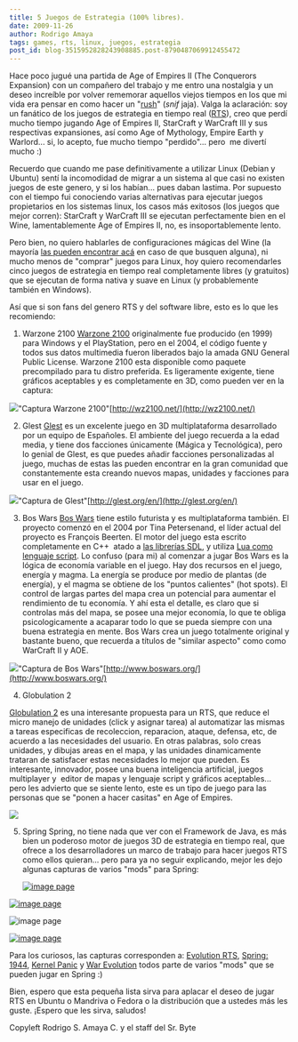 ```yaml
---
title: 5 Juegos de Estrategia (100% libres).
date: 2009-11-26
author: Rodrigo Amaya
tags: games, rts, linux, juegos, estrategia
post_id: blog-3515952828243908885.post-8790487069912455472
---
```


Hace poco jugué una partida de Age of Empires II (The Conquerors Expansion)
      con un compañero del trabajo y me entro una nostalgia y un deseo increíble por volver
      rememorar aquellos viejos tiempos en los que mi vida era pensar en como hacer un "[rush](http://usuarios.lycos.es/aprendizaoe/pon.php?web=proyecto2.html)"
      (*snif* jaja).
Valga la aclaración: soy un fanático de los juegos de estrategia en
      tiempo real ([RTS](http://es.wikipedia.org/wiki/Juego_de_estrategia_en_tiempo_real)), creo
      que perdí mucho tiempo jugando Age of Empires II, StarCraft y WarCraft III y sus respectivas
      expansiones, así como Age of Mythology, Empire Earth y Warlord... si, lo acepto, fue mucho
      tiempo "perdido"... pero  me divertí mucho :)

Recuerdo que
      cuando me pase definitivamente a utilizar Linux (Debian y Ubuntu) sentí la incomodidad de
      migrar a un sistema al que casi no existen juegos de este genero, y si los habían... pues
      daban lastima. Por supuesto con el tiempo fui conociendo varias alternativas para ejecutar
      juegos propietarios en los sistemas linux, los casos más exitosos (los juegos que mejor
      corren): StarCraft y WarCraft III se ejecutan perfectamente bien en el Wine, lamentablemente
      Age of Empires II, no, es insoportablemente lento.

Pero bien, no quiero
      hablarles de configuraciones mágicas del Wine (la mayoría [las pueden encontrar acá](http://appdb.winehq.org/) en caso de que busquen
      alguna), ni mucho menos de "comprar" juegos para Linux, hoy quiero recomendarles cinco juegos
      de estrategia en tiempo real completamente libres (y gratuitos) que se ejecutan de forma
      nativa y suave en Linux (y probablemente también en Windows).

Así que
      si son fans del genero RTS y del software libre, esto es lo que les recomiendo:

1) Warzone 2100
[Warzone 2100](http://www.junauza.com/2008/06/linux-got-game-warzone-2100.html) originalmente fue producido (en 1999) para Windows y el PlayStation, pero en el
      2004, el código fuente y todos sus datos multimedia fueron liberados bajo la amada GNU General
      Public License. Warzone 2100 esta disponible como paquete precompilado para tu distro
      preferida. Es ligeramente exigente, tiene gráficos aceptables y es completamente en 3D, como
      pueden ver en la captura:

[![](http://4.bp.blogspot.com/_UqUwVPikChs/SMerpDyqwmI/AAAAAAAAFFM/IdZO59fTfjo/s400/warzone.jpg)](http://4.bp.blogspot.com/_UqUwVPikChs/SMerpDyqwmI/AAAAAAAAFFM/IdZO59fTfjo/s1600-h/warzone.jpg)"Captura Warzone 2100"[http://wz2100.net/](http://wz2100.net/)

2)
      Glest
[Glest](http://glest.org/) es un
      excelente juego en 3D multiplataforma desarrollado por un equipo de Españoles. El ambiente del
      juego recuerda a la edad media, y tiene dos facciones únicamente (Mágica y Tecnológica), pero
      lo genial de Glest, es que puedes añadir facciones personalizadas al juego, muchas de estas
      las pueden encontrar en la gran comunidad que constantemente esta creando nuevos mapas,
      unidades y facciones para usar en el juego.

[![](http://4.bp.blogspot.com/_UqUwVPikChs/SMerpTkB5rI/AAAAAAAAFFU/wTVddqZ1kxw/s400/glest.jpg)](http://4.bp.blogspot.com/_UqUwVPikChs/SMerpTkB5rI/AAAAAAAAFFU/wTVddqZ1kxw/s1600-h/glest.jpg)"Captura de
      Glest"[http://glest.org/en/](http://glest.org/en/)

3) Bos
      Wars
[Bos Wars](http://www.boswars.org/) tiene
      estilo futurista y es multiplataforma también. El proyecto comenzó en el 2004 por Tina
      Petersenand, el líder actual del proyecto es François Beerten. El motor del juego esta escrito
      completamente en C++  atado a [las librerías SDL](http://www.libsdl.org/), y utiliza [Lua como lenguaje script](http://www.lua.org/).
Lo confuso (para mi) al comenzar a jugar Bos Wars es la lógica de
      economía variable en el juego. Hay dos recursos en el juego, energía y magma. La energía se
      produce por medio de plantas (de energía), y el magma se obtiene de los "puntos calientes"
      (hot spots). El control de largas partes del mapa crea un potencial para aumentar el
      rendimiento de tu economía. Y ahí esta el detalle, es claro que si controlas más del mapa, se
      posee una mejor economía, lo que te obliga psicologicamente a acaparar todo lo que se pueda
      siempre con una buena estrategia en mente. Bos Wars crea un juego totalmente original y
      bastante bueno, que recuerda a títulos de "similar aspecto" como como WarCraft II y AOE.

[![](http://4.bp.blogspot.com/_UqUwVPikChs/SMerpeoFypI/AAAAAAAAFFc/SPB6e9M7uR8/s400/boswars-2.4-0.jpg)](http://4.bp.blogspot.com/_UqUwVPikChs/SMerpeoFypI/AAAAAAAAFFc/SPB6e9M7uR8/s1600-h/boswars-2.4-0.jpg)"Captura de Bos Wars"[http://www.boswars.org/](http://www.boswars.org/)

4)
      Globulation 2

[Globulation 2](http://www.globulation2.org/) es una interesante propuesta
      para un RTS, que reduce el micro manejo de unidades (click y asignar tarea) al automatizar las
      mismas a tareas especificas de recoleccion, reparacion, ataque, defensa, etc, de acuerdo a las
      necesidades del usuario. En otras palabras, solo creas unidades, y dibujas areas en el mapa, y
      las unidades dinamicamente trataran de satisfacer estas necesidades lo mejor que pueden. Es
      interesante, innovador, posee una buena inteligencia artificial, juegos multiplayer
      y  editor de mapas y lenguaje script y gráficos aceptables... pero les advierto que
      se siente lento, este es un tipo de juego para las personas que se "ponen a hacer casitas" en
      Age of Empires.

![](http://4.bp.blogspot.com/_UqUwVPikChs/SMerpiDMpCI/AAAAAAAAFFk/LvLDdNbhhos/s400/globu2.jpg)

5) Spring
Spring, no tiene nada que ver con el Framework de Java, es más bien un poderoso motor de
      juegos 3D de estrategia en tiempo real, que ofrece a los desarrolladores un marco de trabajo
      para hacer juegos RTS como ellos quieran... pero para ya no seguir explicando, mejor les dejo
      algunas capturas de varios "mods" para Spring:

      [![image page](http://springrts.com/mediawiki/images/thumb/8/85/EvoRTS_screenshot.jpg/300px-EvoRTS_screenshot.jpg)](http://springrts.com/wiki/Image:EvoRTS_screenshot.jpg)

[![image page](http://springrts.com/mediawiki/images/thumb/2/24/S44_tigers.jpg/300px-S44_tigers.jpg)](http://springrts.com/wiki/Image:S44_tigers.jpg)

 ![image page](http://springrts.com/mediawiki/images/thumb/1/19/Kernel_Panic_3.4.jpg/300px-Kernel_Panic_3.4.jpg)

[![image page](http://springrts.com/mediawiki/images/thumb/7/70/Warevoscreen.jpg/300px-Warevoscreen.jpg)](http://springrts.com/wiki/Image:Warevoscreen.jpg)

Para los curiosos, las capturas
      corresponden a: [Evolution RTS](http://www.evolutionrts.info/), [Spring: 1944](http://www.spring1944.org/), [Kernel Panic](http://springrts.com/wiki/Kernel_Panic) y
      [War Evolution](http://springrts.com/wiki/War_Evolution) todos parte de varios "mods" que se pueden jugar en Spring :)

Bien, espero que esta pequeña lista sirva para aplacar el deseo de jugar RTS
      en Ubuntu o Mandriva o Fedora o la distribución que a ustedes más les guste. ¡Espero que les
      sirva, saludos!

Copyleft Rodrigo
      S. Amaya C. y el staff del Sr. Byte